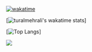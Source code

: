 
[![wakatime](https://wakatime.com/badge/user/8a423d6e-1e7d-4467-9512-dbdf27f38cf8.svg)](https://wakatime.com/@8a423d6e-1e7d-4467-9512-dbdf27f38cf8)

[![turalmehrali's wakatime stats](https://github-readme-stats.vercel.app/api/wakatime?username=turalmehrali)]

[![Top Langs](https://github-readme-stats.vercel.app/api/top-langs/?username=turalmehrali&layout=compact)]

![](https://komarev.com/ghpvc/?username=turalmehrali)
